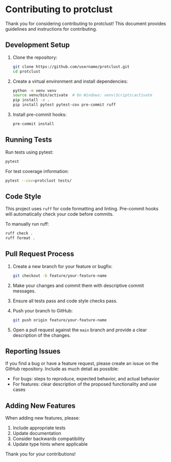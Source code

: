 # Contributing to protclust

Thank you for considering contributing to protclust! This document provides guidelines and instructions for contributing.

## Development Setup

1. Clone the repository:
   ```bash
   git clone https://github.com/username/protclust.git
   cd protclust
   ```

2. Create a virtual environment and install dependencies:
   ```bash
   python -m venv venv
   source venv/bin/activate  # On Windows: venv\Scripts\activate
   pip install -e .
   pip install pytest pytest-cov pre-commit ruff
   ```

3. Install pre-commit hooks:
   ```bash
   pre-commit install
   ```

## Running Tests

Run tests using pytest:

```bash
pytest
```

For test coverage information:

```bash
pytest --cov=protclust tests/
```

## Code Style

This project uses `ruff` for code formatting and linting. Pre-commit hooks will automatically check your code before commits.

To manually run ruff:

```bash
ruff check .
ruff format .
```

## Pull Request Process

1. Create a new branch for your feature or bugfix:
   ```bash
   git checkout -b feature/your-feature-name
   ```

2. Make your changes and commit them with descriptive commit messages.

3. Ensure all tests pass and code style checks pass.

4. Push your branch to GitHub:
   ```bash
   git push origin feature/your-feature-name
   ```

5. Open a pull request against the `main` branch and provide a clear description of the changes.

## Reporting Issues

If you find a bug or have a feature request, please create an issue on the GitHub repository. Include as much detail as possible:

- For bugs: steps to reproduce, expected behavior, and actual behavior
- For features: clear description of the proposed functionality and use cases

## Adding New Features

When adding new features, please:

1. Include appropriate tests
2. Update documentation
3. Consider backwards compatibility
4. Update type hints where applicable

Thank you for your contributions!
